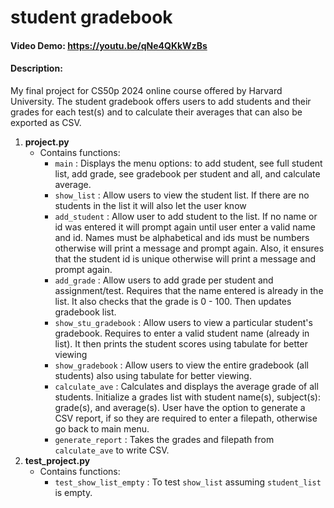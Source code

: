 # student gradebook
#### Video Demo: https://youtu.be/qNe4QKkWzBs
#### Description:

My final project for CS50p 2024 online course offered by Harvard University. The student gradebook offers users to add students and their grades for each test(s) and to calculate their averages that can also be exported as CSV.

1. **project.py**
    - Contains functions:
        - `main` : Displays the menu options: to add student, see full student list, add grade, see gradebook per student and all, and calculate average.
        - `show_list` : Allow users to view the student list. If there are no students in the list it will also let the user know
        - `add_student` : Allow user to add student to the list. If no name or id was entered it will prompt again until user enter a valid name and id. Names must be alphabetical and ids must be numbers otherwise will print a message and prompt again. Also, it ensures that the student id is unique otherwise will print a message and prompt again.
        - `add_grade` : Allow users to add grade per student and assignment/test. Requires that the name entered is already in the list. It also checks that the grade is 0 - 100. Then updates gradebook list.
        - `show_stu_gradebook` : Allow users to view a particular student's gradebook. Requires to enter a valid student name (already in list). It then prints the student scores using tabulate for better viewing
        - `show_gradebook` : Allow users to view the entire gradebook (all students) also using tabulate for better viewing.
        - `calculate_ave` : Calculates and displays the average grade of all students. Initialize a grades list with student name(s), subject(s): grade(s), and average(s). User have the option to generate a CSV report, if so they are required to enter a filepath, otherwise go back to main menu.
        - `generate_report` : Takes the grades and filepath from `calculate_ave` to write CSV.
2. **test_project.py**
    - Contains functions:
        - `test_show_list_empty` : To test `show_list` assuming `student_list` is empty.
